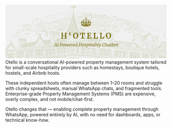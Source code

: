 ![Project Logo](./images/hotel.png "hotel")
Otello is a conversational AI-powered property management system tailored for small-scale hospitality providers such as homestays, boutique hotels, hostels, and Airbnb hosts.

These independent hosts often manage between 1–20 rooms and struggle with clunky spreadsheets, manual WhatsApp chats, and fragmented tools. Enterprise-grade Property Management Systems (PMS) are expensive, overly complex, and not mobile/chat-first.

Otello changes that — enabling complete property management through WhatsApp, powered entirely by AI, with no need for dashboards, apps, or technical know-how.